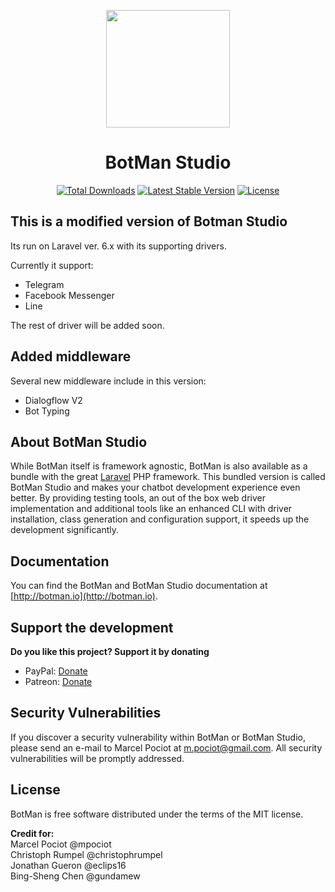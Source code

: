 <p align="center"><img height="188" width="198" src="https://botman.io/img/botman.png"></p>
<h1 align="center">BotMan Studio</h1>
<p align="center">
<a href="https://packagist.org/packages/krdesigns/studio"><img src="https://poser.pugx.org/krdesigns/studio/downloads" alt="Total Downloads"></a>
<a href="https://packagist.org/packages/krdesigns/studio"><img src="https://poser.pugx.org/krdesigns/studio/v/stable" alt="Latest Stable Version"></a>
<a href="https://packagist.org/packages/krdesigns/studio"><img src="https://poser.pugx.org/krdesigns/studio/license" alt="License"></a>

</p>

## This is a modified version of Botman Studio

Its run on Laravel ver. 6.x with its supporting drivers.

Currently it support:
- Telegram
- Facebook Messenger
- Line

The rest of driver will be added soon.

## Added middleware

Several new middleware include in this version:
- Dialogflow V2
- Bot Typing

## About BotMan Studio

While BotMan itself is framework agnostic, BotMan is also available as a bundle with the great [Laravel](https://laravel.com) PHP framework. This bundled version is called BotMan Studio and makes your chatbot development experience even better. By providing testing tools, an out of the box web driver implementation and additional tools like an enhanced CLI with driver installation, class generation and configuration support, it speeds up the development significantly.

## Documentation

You can find the BotMan and BotMan Studio documentation at [http://botman.io](http://botman.io).

## Support the development
**Do you like this project? Support it by donating**

- PayPal: [Donate](https://www.paypal.com/cgi-bin/webscr?cmd=_donations&business=m%2epociot%40googlemail%2ecom&lc=CY&item_name=BotMan&no_note=0&currency_code=EUR&bn=PP%2dDonationsBF%3abtn_donateCC_LG%2egif%3aNonHostedGuest)
- Patreon: [Donate](https://www.patreon.com/botman)

## Security Vulnerabilities

If you discover a security vulnerability within BotMan or BotMan Studio, please send an e-mail to Marcel Pociot at m.pociot@gmail.com. All security vulnerabilities will be promptly addressed.

## License

BotMan is free software distributed under the terms of the MIT license.

**Credit for:**  
Marcel Pociot @mpociot  
Christoph Rumpel @christophrumpel  
Jonathan Gueron @eclips16  
Bing-Sheng Chen @gundamew  